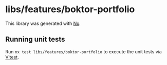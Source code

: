 # libs/features/boktor-portfolio

This library was generated with [Nx](https://nx.dev).

## Running unit tests

Run `nx test libs/features/boktor-portfolio` to execute the unit tests via [Vitest](https://vitest.dev/).

